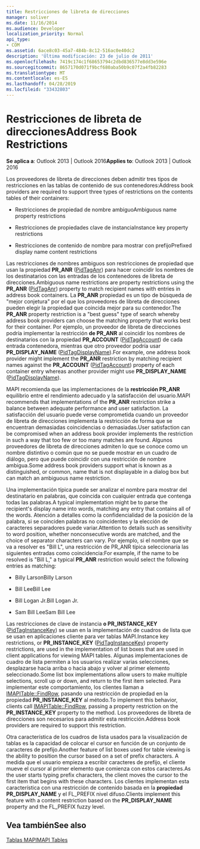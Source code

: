 ```yaml
---
title: Restricciones de libreta de direcciones
manager: soliver
ms.date: 11/16/2014
ms.audience: Developer
localization_priority: Normal
api_type:
- COM
ms.assetid: 6ace8c03-45a7-484b-8c12-516ac0e40dc2
description: 'Última modificación: 23 de julio de 2011'
ms.openlocfilehash: 7419c174c1f68653794c2dbd836577e8dd3e596e
ms.sourcegitcommit: 8657170d071f9bcf680aba50b9c07f2a4fb82283
ms.translationtype: MT
ms.contentlocale: es-ES
ms.lasthandoff: 04/28/2019
ms.locfileid: "33432803"
---
```

# <a name="address-book-restrictions"></a><span data-ttu-id="2a980-103">Restricciones de libreta de direcciones</span><span class="sxs-lookup"><span data-stu-id="2a980-103">Address Book Restrictions</span></span>

  
  
<span data-ttu-id="2a980-104">**Se aplica a**: Outlook 2013 | Outlook 2016</span><span class="sxs-lookup"><span data-stu-id="2a980-104">**Applies to**: Outlook 2013 | Outlook 2016</span></span> 
  
<span data-ttu-id="2a980-105">Los proveedores de libreta de direcciones deben admitir tres tipos de restricciones en las tablas de contenido de sus contenedores:</span><span class="sxs-lookup"><span data-stu-id="2a980-105">Address book providers are required to support three types of restrictions on the contents tables of their containers:</span></span>
  
- <span data-ttu-id="2a980-106">Restricciones de propiedad de nombre ambiguo</span><span class="sxs-lookup"><span data-stu-id="2a980-106">Ambiguous name property restrictions</span></span>
    
- <span data-ttu-id="2a980-107">Restricciones de propiedades clave de instancia</span><span class="sxs-lookup"><span data-stu-id="2a980-107">Instance key property restrictions</span></span>
    
- <span data-ttu-id="2a980-108">Restricciones de contenido de nombre para mostrar con prefijo</span><span class="sxs-lookup"><span data-stu-id="2a980-108">Prefixed display name content restrictions</span></span>
    
<span data-ttu-id="2a980-109">Las restricciones de nombres ambiguos son restricciones de propiedad que usan la propiedad **PR_ANR** ([PidTagAnr](pidtaganr-canonical-property.md)) para hacer coincidir los nombres de los destinatarios con las entradas de los contenedores de libreta de direcciones.</span><span class="sxs-lookup"><span data-stu-id="2a980-109">Ambiguous name restrictions are property restrictions using the **PR_ANR** ([PidTagAnr](pidtaganr-canonical-property.md)) property to match recipient names with entries in address book containers.</span></span> <span data-ttu-id="2a980-110">La **PR_ANR** propiedad es un tipo de búsqueda de "mejor conjetura" por el que los proveedores de libreta de direcciones pueden elegir la propiedad que coincida mejor para su contenedor.</span><span class="sxs-lookup"><span data-stu-id="2a980-110">The **PR_ANR** property restriction is a "best guess" type of search whereby address book providers can choose the matching property that works best for their container.</span></span> <span data-ttu-id="2a980-111">Por ejemplo, un proveedor de libreta de direcciones podría implementar la restricción **de PR_ANR** al coincidir los nombres de destinatarios con la propiedad **PR_ACCOUNT** ([PidTagAccount](pidtagaccount-canonical-property.md)) de cada entrada contenedora, mientras que otro proveedor podría usar **PR_DISPLAY_NAME** ([PidTagDisplayName](pidtagdisplayname-canonical-property.md)).</span><span class="sxs-lookup"><span data-stu-id="2a980-111">For example, one address book provider might implement the **PR_ANR** restriction by matching recipient names against the **PR_ACCOUNT** ([PidTagAccount](pidtagaccount-canonical-property.md)) property of each container entry whereas another provider might use **PR_DISPLAY_NAME** ([PidTagDisplayName](pidtagdisplayname-canonical-property.md)).</span></span>
  
<span data-ttu-id="2a980-112">MAPI recomienda que las implementaciones de la **restricción PR_ANR** equilibrio entre el rendimiento adecuado y la satisfacción del usuario.</span><span class="sxs-lookup"><span data-stu-id="2a980-112">MAPI recommends that implementations of the **PR_ANR** restriction strike a balance between adequate performance and user satisfaction.</span></span> <span data-ttu-id="2a980-113">La satisfacción del usuario puede verse comprometida cuando un proveedor de libreta de direcciones implementa la restricción de forma que se encuentran demasiadas coincidencias o demasiadas.</span><span class="sxs-lookup"><span data-stu-id="2a980-113">User satisfaction can be compromised when an address book provider implements the restriction in such a way that too few or too many matches are found.</span></span> <span data-ttu-id="2a980-114">Algunos proveedores de libreta de direcciones admiten lo que se conoce como un nombre distintivo o común que no se puede mostrar en un cuadro de diálogo, pero que puede coincidir con una restricción de nombre ambigua.</span><span class="sxs-lookup"><span data-stu-id="2a980-114">Some address book providers support what is known as a distinguished, or common, name that is not displayable in a dialog box but can match an ambiguous name restriction.</span></span> 
  
<span data-ttu-id="2a980-115">Una implementación típica puede ser analizar el nombre para mostrar del destinatario en palabras, que coincida con cualquier entrada que contenga todas las palabras.</span><span class="sxs-lookup"><span data-stu-id="2a980-115">A typical implementation might be to parse the recipient's display name into words, matching any entry that contains all of the words.</span></span> <span data-ttu-id="2a980-116">Atención a detalles como la confidencialidad de la posición de la palabra, si se coinciden palabras no coincidentes y la elección de caracteres separadores puede variar.</span><span class="sxs-lookup"><span data-stu-id="2a980-116">Attention to details such as sensitivity to word position, whether nonconsecutive words are matched, and the choice of separator characters can vary.</span></span> <span data-ttu-id="2a980-117">Por ejemplo, si el nombre que se va  a resolver es "Bill L", una restricción de PR_ANR típica seleccionaría las siguientes entradas como coincidencia:</span><span class="sxs-lookup"><span data-stu-id="2a980-117">For example, if the name to be resolved is "Bill L," a typical **PR_ANR** restriction would select the following entries as matching:</span></span> 
  
- <span data-ttu-id="2a980-118">Billy Larson</span><span class="sxs-lookup"><span data-stu-id="2a980-118">Billy Larson</span></span>
    
- <span data-ttu-id="2a980-119">Bill Lee</span><span class="sxs-lookup"><span data-stu-id="2a980-119">Bill Lee</span></span>
    
- <span data-ttu-id="2a980-120">Bill Logan Jr.</span><span class="sxs-lookup"><span data-stu-id="2a980-120">Bill Logan Jr.</span></span> 
    
- <span data-ttu-id="2a980-121">Sam Bill Lee</span><span class="sxs-lookup"><span data-stu-id="2a980-121">Sam Bill Lee</span></span>
    
<span data-ttu-id="2a980-122">Las restricciones de clave de instancia **o PR_INSTANCE_KEY** ([PidTagInstanceKey](pidtaginstancekey-canonical-property.md)) se usan en la implementación de cuadros de lista que se usan en aplicaciones cliente para ver tablas MAPI.</span><span class="sxs-lookup"><span data-stu-id="2a980-122">Instance key restrictions, or **PR_INSTANCE_KEY** ([PidTagInstanceKey](pidtaginstancekey-canonical-property.md)) property restrictions, are used in the implementation of list boxes that are used in client applications for viewing MAPI tables.</span></span> <span data-ttu-id="2a980-123">Algunas implementaciones de cuadro de lista permiten a los usuarios realizar varias selecciones, desplazarse hacia arriba o hacia abajo y volver al primer elemento seleccionado.</span><span class="sxs-lookup"><span data-stu-id="2a980-123">Some list box implementations allow users to make multiple selections, scroll up or down, and return to the first item selected.</span></span> <span data-ttu-id="2a980-124">Para implementar este comportamiento, los clientes llaman a [IMAPITable::FindRow](imapitable-findrow.md), pasando una restricción de propiedad en la propiedad **PR_INSTANCE_KEY** al método.</span><span class="sxs-lookup"><span data-stu-id="2a980-124">To implement this behavior, clients call [IMAPITable::FindRow](imapitable-findrow.md), passing a property restriction on the **PR_INSTANCE_KEY** property to the method.</span></span> <span data-ttu-id="2a980-125">Los proveedores de libreta de direcciones son necesarios para admitir esta restricción.</span><span class="sxs-lookup"><span data-stu-id="2a980-125">Address book providers are required to support this restriction.</span></span> 
  
<span data-ttu-id="2a980-126">Otra característica de los cuadros de lista usados para la visualización de tablas es la capacidad de colocar el cursor en función de un conjunto de caracteres de prefijo.</span><span class="sxs-lookup"><span data-stu-id="2a980-126">Another feature of list boxes used for table viewing is the ability to position the cursor based on a set of prefix characters.</span></span> <span data-ttu-id="2a980-127">A medida que el usuario empieza a escribir caracteres de prefijo, el cliente mueve el cursor al primer elemento que comienza con estos caracteres.</span><span class="sxs-lookup"><span data-stu-id="2a980-127">As the user starts typing prefix characters, the client moves the cursor to the first item that begins with these characters.</span></span> <span data-ttu-id="2a980-128">Los clientes implementan esta característica con una restricción de contenido basada en la **propiedad PR_DISPLAY_NAME** y el FL_PREFIX nivel difuso.</span><span class="sxs-lookup"><span data-stu-id="2a980-128">Clients implement this feature with a content restriction based on the **PR_DISPLAY_NAME** property and the FL_PREFIX fuzzy level.</span></span> 
  
## <a name="see-also"></a><span data-ttu-id="2a980-129">Vea también</span><span class="sxs-lookup"><span data-stu-id="2a980-129">See also</span></span>



[<span data-ttu-id="2a980-130">Tablas MAPI</span><span class="sxs-lookup"><span data-stu-id="2a980-130">MAPI Tables</span></span>](mapi-tables.md)

